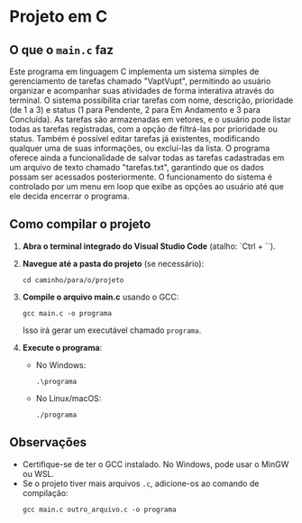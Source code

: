# Projeto em C

## O que o `main.c` faz

Este programa em linguagem C implementa um sistema simples de gerenciamento de tarefas chamado "VaptVupt", permitindo ao usuário organizar e acompanhar suas atividades de forma interativa através do terminal. O sistema possibilita criar tarefas com nome, descrição, prioridade (de 1 a 3) e status (1 para Pendente, 2 para Em Andamento e 3 para Concluída). As tarefas são armazenadas em vetores, e o usuário pode listar todas as tarefas registradas, com a opção de filtrá-las por prioridade ou status. Também é possível editar tarefas já existentes, modificando qualquer uma de suas informações, ou excluí-las da lista. O programa oferece ainda a funcionalidade de salvar todas as tarefas cadastradas em um arquivo de texto chamado "tarefas.txt", garantindo que os dados possam ser acessados posteriormente. O funcionamento do sistema é controlado por um menu em loop que exibe as opções ao usuário até que ele decida encerrar o programa.

## Como compilar o projeto

1. **Abra o terminal integrado do Visual Studio Code** (atalho: `Ctrl + ``).
2. **Navegue até a pasta do projeto** (se necessário):
   ```
   cd caminho/para/o/projeto
   ```
3. **Compile o arquivo main.c** usando o GCC:
   ```
   gcc main.c -o programa
   ```
   Isso irá gerar um executável chamado `programa`.

4. **Execute o programa**:
   - No Windows:
     ```
     .\programa
     ```
   - No Linux/macOS:
     ```
     ./programa
     ```

## Observações

- Certifique-se de ter o GCC instalado. No Windows, pode usar o MinGW ou WSL.
- Se o projeto tiver mais arquivos `.c`, adicione-os ao comando de compilação:
  ```
  gcc main.c outro_arquivo.c -o programa
  ```